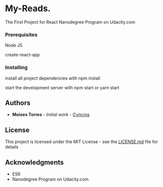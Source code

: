 # My-Reads.

The First Project for React Nanodegree Program on Udacity.com

### Prerequisites

Node JS

create-react-app

### Installing

install all project dependencies with
npm install

start the development server with
npm start or yarn start

## Authors

* **Moises Torres** - *Initial work* - [Cyncros](https://github.com/cyncros)

## License

This project is licensed under the MIT License - see the [LICENSE.md](LICENSE.md) file for details

## Acknowledgments

* ES6
* Nanodegree Program on Udacity.com
